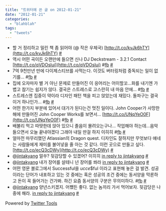 ```yaml
---
title: "트위터에 쓴 글 on 2012-01-21"
date: "2012-01-21"
categories: 
  - "blahblah"
tags: 
  - "tweets"
---
```


- 할 거 정리하고 밀린 책 좀 읽어야 (@ 작은 우체국) [http://t.co/kvJk6hTY](http://t.co/kvJk6hTY) [#](http://twitter.com/blurblah/statuses/158480116534611968)
- 역시 어떤 곡이든 오랜만에 들으면 신나 DJ Deckstream - 3.2.1 Contact [http://t.co/qVDOslui](http://t.co/qVDOslui) #[fb](http://search.twitter.com/search?q=%23fb) [#](http://twitter.com/blurblah/statuses/158509780942598144)
- 7억 9천만년 만에 다이제스티브를 사먹는다. 이것도 버터링처럼 중독되는 일이 없기를... #[fb](http://search.twitter.com/search?q=%23fb) [#](http://twitter.com/blurblah/statuses/158541766507765761)
- 집에 오자마자 별 거 아닌 문제로 만들어진 이 응어리는 어이할꼬...화를 내기엔 가볍고 참기는 쉽지가 않다. 결국은 스트레스로 고스란히 내 마음 안에... #[fb](http://search.twitter.com/search?q=%23fb) [#](http://twitter.com/blurblah/statuses/158907510261153792)
- 스트레스엔 집중이 약이라 디자인 패턴 책을 피고 앉았는데 재밌다. 돌파구는 결국 이거 하나인가... #[fb](http://search.twitter.com/search?q=%23fb) [#](http://twitter.com/blurblah/statuses/158908627636326401)
- 어떤 한가지 부분에 있어서 대가가 된다는건 멋진 일이다. John Cooper가 사망한 해에 만들어진 John Cooper Works를 보면서... [http://t.co/UNqYeO0F](http://t.co/UNqYeO0F) #[fb](http://search.twitter.com/search?q=%23fb) [#](http://twitter.com/blurblah/statuses/159092656444674050)
- 배불리 먹고 따땃한데 앉아 있으니 졸음이 몰려오는구나... 작업해야 하는데...음악 들으면서 오늘 끝내야겠다 그래야 내일 딴걸 하지 이히히 #[fb](http://search.twitter.com/search?q=%23fb) [#](http://twitter.com/blurblah/statuses/159609320282144768)
- 얼마전 마무리했던 Atlassian의 Dragon quest. 디자인도 잘하지만 무엇보다 얘네는 사람들에게 재미를 불어넣을 줄 아는 것 같다. 이런 곳으로 만들고 싶다. [http://t.co/ecQ3cDWy](http://t.co/ecQ3cDWy) [#](http://twitter.com/blurblah/statuses/159846497570131968)
- @[jintakyang](http://twitter.com/jintakyang) 얼쑤? 뒷감당할 수 있겠어? 이히히 [in reply to jintakyang](http://twitter.com/jintakyang/statuses/159846142216122369) [#](http://twitter.com/blurblah/statuses/159851518969917441)
- @[jintakyang](http://twitter.com/jintakyang) 내가 장어를 살테니 넌 장어를 쏴라 [in reply to jintakyang](http://twitter.com/jintakyang/statuses/159846142216122369) [#](http://twitter.com/blurblah/statuses/159851680802947073)
- 어떤 영문 블로그에서 Successful을 $ucce$$ful 이라고 표현해 놓은 걸 발견. 성공이라는 단어가 내포하고 있는 것 중에는 혹은 성공의 조건 중에는 동서양을 막론하고 돈이 꼭 들어가는 건가봐. 하긴 요즘 동서양의 구분은 무의미하다. #[fb](http://search.twitter.com/search?q=%23fb) [#](http://twitter.com/blurblah/statuses/159853339859890178)
- @[jintakyang](http://twitter.com/jintakyang) 양년스키겠지. 어쨌든 좋다. 없는 놈끼리 가서 먹어보자. 뒷감당은 나중에 해라. [in reply to jintakyang](http://twitter.com/jintakyang/statuses/159853482772398080) [#](http://twitter.com/blurblah/statuses/159854226204401665)

Powered by [Twitter Tools](http://alexking.org/projects/wordpress)
